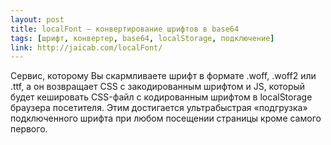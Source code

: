 ```yaml
---
layout: post
title: localFont — конвертирование шрифтов в base64
tags: [шрифт, конвертер, base64, localStorage, подключение]
link: http://jaicab.com/localFont/
---
```


Сервис, которому Вы скармливаете шрифт в формате .woff, .woff2 или .ttf, а он возвращает CSS с закодированным шрифтом и JS, который будет кешировать CSS-файл с кодированным шрифтом в localStorage браузера посетителя. Этим достигается ультрабыстрая «подгрузка» подключенного шрифта при любом посещении страницы кроме самого первого.
